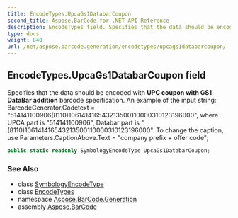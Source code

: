 ```yaml
---
title: EncodeTypes.UpcaGs1DatabarCoupon
second_title: Aspose.BarCode for .NET API Reference
description: EncodeTypes field. Specifies that the data should be encoded with UPC coupon with GS1 DataBar addition barcode specification. An example of the input string BarcodeGenerator.Codetext  5141411009068110106141416543213500110000310123196000 where UPCA part is 514141100906 Databar part is 8110106141416543213500110000310123196000. To change the caption use Parameters.CaptionAbove.Text  company prefix  offer code
type: docs
weight: 840
url: /net/aspose.barcode.generation/encodetypes/upcags1databarcoupon/
---
```

## EncodeTypes.UpcaGs1DatabarCoupon field

Specifies that the data should be encoded with **UPC coupon with GS1 DataBar addition** barcode specification. An example of the input string: BarcodeGenerator.Codetext = "514141100906(8110)106141416543213500110000310123196000", where UPCA part is "514141100906", Databar part is "(8110)106141416543213500110000310123196000". To change the caption, use Parameters.CaptionAbove.Text = "company prefix + offer code";

```csharp
public static readonly SymbologyEncodeType UpcaGs1DatabarCoupon;
```

### See Also

* class [SymbologyEncodeType](../../symbologyencodetype/)
* class [EncodeTypes](../)
* namespace [Aspose.BarCode.Generation](../../../aspose.barcode.generation/)
* assembly [Aspose.BarCode](../../../)


